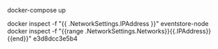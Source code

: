 ﻿docker-compose up

docker inspect -f "{{ .NetworkSettings.IPAddress }}" eventstore-node
docker inspect -f "{{range .NetworkSettings.Networks}}{{.IPAddress}}{{end}}" e3d8dcc3e5b4